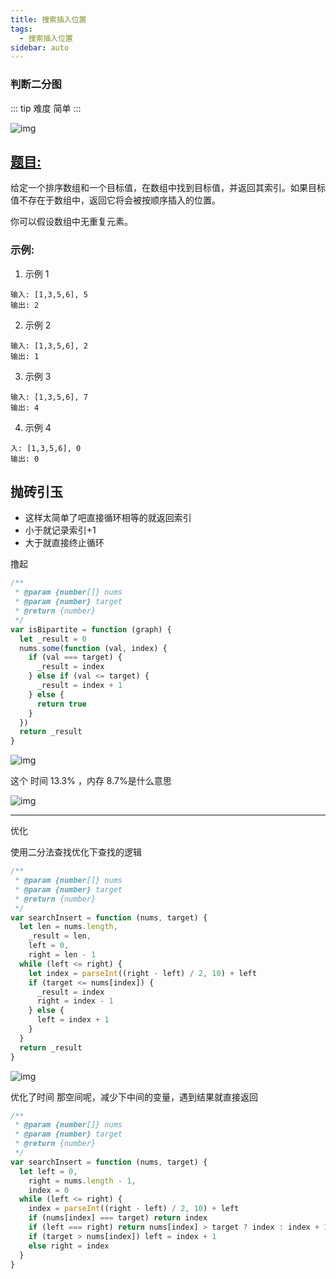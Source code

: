 ```yaml
---
title: 搜索插入位置
tags:
  - 搜索插入位置
sidebar: auto
---
```


### 判断二分图

::: tip 难度
简单
:::

![img](http://qiniu.gaowenju.com/leecode/banner/20200717.jpg)

## [题目:](https://leetcode-cn.com/problems/search-insert-position/)

给定一个排序数组和一个目标值，在数组中找到目标值，并返回其索引。如果目标值不存在于数组中，返回它将会被按顺序插入的位置。

你可以假设数组中无重复元素。

### 示例:

1. 示例 1

```
输入: [1,3,5,6], 5
输出: 2
```

2. 示例 2

```
输入: [1,3,5,6], 2
输出: 1
```

3. 示例 3

```
输入: [1,3,5,6], 7
输出: 4
```

4. 示例 4

```
入: [1,3,5,6], 0
输出: 0
```

## 抛砖引玉

- 这样太简单了吧直接循环相等的就返回索引
- 小于就记录索引+1
- 大于就直接终止循环

撸起

```javascript
/**
 * @param {number[]} nums
 * @param {number} target
 * @return {number}
 */
var isBipartite = function (graph) {
  let _result = 0
  nums.some(function (val, index) {
    if (val === target) {
      _result = index
    } else if (val <= target) {
      _result = index + 1
    } else {
      return true
    }
  })
  return _result
}
```

![img](http://qiniu.gaowenju.com/leecode/20200717.png)

这个 时间 13.3% ，内存 8.7%是什么意思

![img](http://qiniu.gaowenju.com/leecode/20200717-1.jpg)

---

优化

使用二分法查找优化下查找的逻辑

```javascript
/**
 * @param {number[]} nums
 * @param {number} target
 * @return {number}
 */
var searchInsert = function (nums, target) {
  let len = nums.length,
    _result = len,
    left = 0,
    right = len - 1
  while (left <= right) {
    let index = parseInt((right - left) / 2, 10) + left
    if (target <= nums[index]) {
      _result = index
      right = index - 1
    } else {
      left = index + 1
    }
  }
  return _result
}
```

![img](http://qiniu.gaowenju.com/leecode/20200717-2.png)

优化了时间 那空间呢，减少下中间的变量，遇到结果就直接返回

```javascript
/**
 * @param {number[]} nums
 * @param {number} target
 * @return {number}
 */
var searchInsert = function (nums, target) {
  let left = 0,
    right = nums.length - 1,
    index = 0
  while (left <= right) {
    index = parseInt((right - left) / 2, 10) + left
    if (nums[index] === target) return index
    if (left === right) return nums[index] > target ? index : index + 1
    if (target > nums[index]) left = index + 1
    else right = index
  }
}
```
